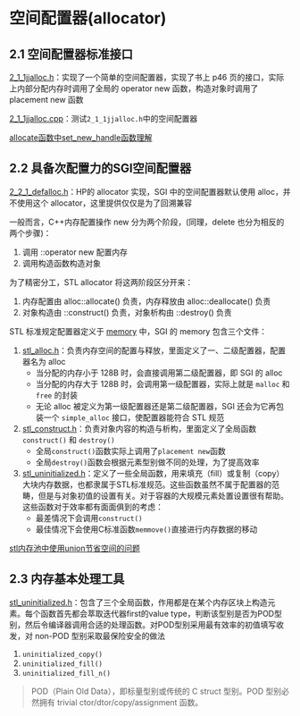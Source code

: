 # 空间配置器(allocator)

## 2.1 空间配置器标准接口
[2_1_1jjalloc.h](2_1_1_jjalloc.h)：实现了一个简单的空间配置器，实现了书上 p46 页的接口，实际上内部分配内存时调用了全局的 operator new 函数，构造对象时调用了 placement new 函数

[2_1_1jjalloc.cpp](2_1_1_jjalloc.cpp)：测试`2_1_1jjalloc.h`中的空间配置器

[allocate函数中set_new_handle函数理解](https://blog.csdn.net/qq_14982047/article/details/50732568)

## 2.2 具备次配置力的SGI空间配置器

[2_2_1_defalloc.h](2_2_1_defalloc.h)：HP的 allocator 实现，SGI 中的空间配置器默认使用 alloc，并不使用这个 allocator，这里提供仅仅是为了回溯兼容

一般而言，C++内存配置操作 new 分为两个阶段，(同理，delete 也分为相反的两个步骤)：
1. 调用 ::operator new 配置内存
2. 调用构造函数构造对象

为了精密分工，STL allocator 将这两阶段区分开来：
1. 内存配置由 alloc::allocate() 负责，内存释放由 alloc::deallocate() 负责
2. 对象构造由 ::construct() 负责，对象析构由 ::destroy() 负责

STL 标准规定配置器定义于 [memory](2_2_2_memory) 中，SGI 的 memory 包含三个文件：
1. [stl_alloc.h](2_2_4_stl_alloc.h)：负责内存空间的配置与释放，里面定义了一、二级配置器，配置器名为 alloc
   - 当分配的内存小于 128B 时，会直接调用第二级配置器，即 SGI 的 alloc
   - 当分配的内存大于 128B 时，会调用第一级配置器，实际上就是 `malloc` 和 `free` 的封装
   - 无论 alloc 被定义为第一级配置器还是第二级配置器，SGI 还会为它再包装一个 `simple_alloc` 接口，使配置器能符合 STL 规范
2. [stl_construct.h](2_2_3_stl_construct.h)：负责对象内容的构造与析构，里面定义了全局函数 `construct()` 和 `destroy()`
   - 全局`construct()`函数实际上调用了`placement new`函数
   - 全局`destroy()`函数会根据元素型别做不同的处理，为了提高效率
3. [stl_uninitialized.h](2_3_1_stl_uninitialized.h)：定义了一些全局函数，用来填充（fill）或复制（copy）大块内存数据，也都隶属于STL标准规范。这些函数虽然不属于配置器的范畴，但是与对象初值的设置有关。对于容器的大规模元素处置设置很有帮助。这些函数对于效率都有面面俱到的考虑：
   - 最差情况下会调用`construct()`
   - 最佳情况下会使用C标准函数`memmove()`直接进行内存数据的移动

[stl内存池中使用union节省空间的问题](https://segmentfault.com/q/1010000006209284)

## 2.3 内存基本处理工具

[stl_uninitialized.h](2_3_1_stl_uninitialized.h)：包含了三个全局函数，作用都是在某个内存区块上构造元素。每个函数首先都会萃取迭代器first的value type，判断该型别是否为POD型别，然后令编译器调用合适的处理函数。对POD型别采用最有效率的初值填写收发，对 non-POD 型别采取最保险安全的做法
1. `uninitialized_copy()`
2. `uninitialized_fill()`
3. `uninitialized_fill_n()`

> POD（Plain Old Data），即标量型别或传统的 C struct 型别。POD 型别必然拥有 trivial ctor/dtor/copy/assignment 函数。